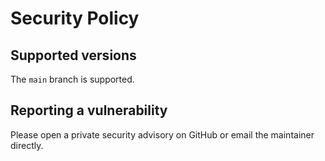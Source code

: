 # Security Policy

## Supported versions
The `main` branch is supported.

## Reporting a vulnerability
Please open a private security advisory on GitHub or email the maintainer directly.
